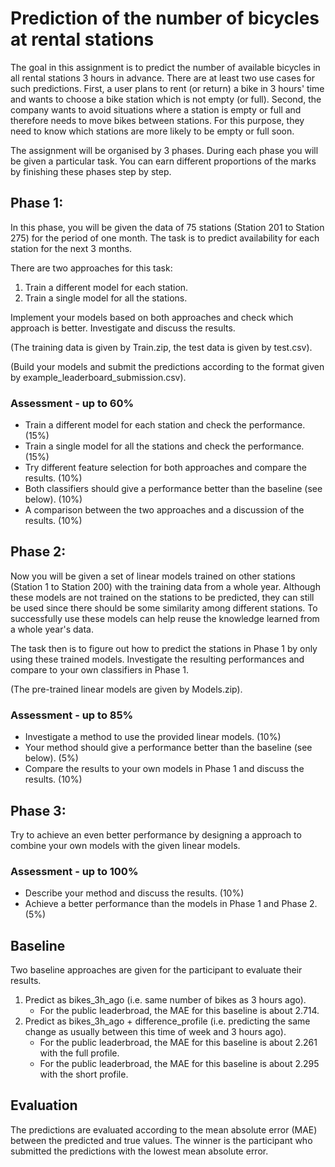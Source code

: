 # Prediction of the number of bicycles at rental stations
The goal in this assignment is to predict the number of available bicycles in
all rental stations 3 hours in advance. There are at least two use cases for
such predictions. First, a user plans to rent (or return) a bike in 3 hours'
time and wants to choose a bike station which is not empty (or full). Second,
the company wants to avoid situations where a station is empty or full and therefore
needs to move bikes between stations. For this purpose, they need to know which stations
are more likely to be empty or full soon.

The assignment will be organised by 3 phases. During each phase you will be given
a particular task. You can earn different proportions of the marks by finishing
these phases step by step.

## Phase 1:
In this phase, you will be given the data of 75 stations (Station 201 to Station 275)
for the period of one month. The task is to predict availability for each station for the next 3 months.

There are two approaches for this task:

1. Train a different model for each station.
2. Train a single model for all the stations.

Implement your models based on both approaches and check which approach is better. Investigate and discuss the results.

(The training data is given by Train.zip, the test data is given by test.csv).

(Build your models and submit the predictions according to the format given by example_leaderboard_submission.csv).

### Assessment - up to 60%
- Train a different model for each station and check the performance. (15%)
- Train a single model for all the stations and check the performance. (15%)
- Try different feature selection for both approaches and compare the results. (10%)
- Both classifiers should give a performance better than the baseline (see below). (10%)
- A comparison between the two approaches and a discussion of the results. (10%)

## Phase 2:
Now you will be given a set of linear models trained on other stations (Station 1 to Station 200) with the training data from a whole year. Although these models are not trained on the stations to be predicted, they can still be used since there should be some similarity among different stations. To successfully use these models can help reuse the knowledge learned from a whole year's data.

The task then is to figure out how to predict the stations in Phase 1 by only using these trained models. Investigate the resulting performances and compare to your own classifiers in Phase 1.

(The pre-trained linear models are given by Models.zip).

### Assessment - up to 85%
- Investigate a method to use the provided linear models. (10%)
- Your method should give a performance better than the baseline (see below). (5%)
- Compare the results to your own models in Phase 1 and discuss the results. (10%)

## Phase 3:
Try to achieve an even better performance by designing a approach to combine your own models with the given linear models.

### Assessment - up to 100%
- Describe your method and discuss the results. (10%)
- Achieve a better performance than the models in Phase 1 and Phase 2. (5%)

## Baseline
Two baseline approaches are given for the participant to evaluate their results.

1. Predict as bikes_3h_ago (i.e. same number of bikes as 3 hours ago).
    * For the public leaderbroad, the MAE for this baseline is about 2.714.
2. Predict as bikes_3h_ago + difference_profile (i.e. predicting the same change as usually between this time of week and 3 hours ago).
    * For the public leaderbroad, the MAE for this baseline is about 2.261 with the full profile.
    * For the public leaderbroad, the MAE for this baseline is about 2.295 with the short profile.

## Evaluation

The predictions are evaluated according to the mean absolute error (MAE) between the predicted and true values. The winner is the participant who submitted the predictions with the lowest mean absolute error.
